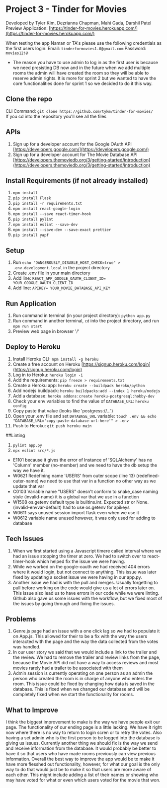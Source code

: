 # Project 3 - Tinder for Movies

Developed by Tyler Kim, Dezrianna Chapman, Mahi Gada, Darshil Patel
Preview Application: [https://tinder-for-movies.herokuapp.com/](https://tinder-for-movies.herokuapp.com/)

When testing the app Naman or TA's please use the following credentials as the first users login:
Email: `tinderformovies1.0@gmail.com`
Password: `movies12!@`

- The reason you have to use admin to log in as the first user is because we need presisting DB now and in the future when we add multiple rooms the admin will have created the room so they will be able to reserve admin rights. It is more for sprint 2 but we wanted to have the core functionalities done for sprint 1 so we decided to do it this way.

## Clone the repo

CLI Command: `git clone https://github.com/tykm/tinder-for-movies/`
<br /> If you cd into the repository you'll see all the files

## APIs

1. Sign up for a developer account for the Google OAuth API [https://developers.google.com/](https://developers.google.com/)
2. Sign up for a developer account for The Movie Database API [https://developers.themoviedb.org/3/getting-started/introduction](https://developers.themoviedb.org/3/getting-started/introduction)

## Install Requirements (if not already installed)

1. `npm install`
2. `pip install Flask`
3. `pip install -r requirements.txt`
4. `npm install react-google-login`
5. `npm install --save react-timer-hook`
6. `pip install pylint`
7. `npm install eslint --save-dev`
8. `npm install --save-dev --save-exact prettier`
9. `pip install yapf`

## Setup

1. Run `echo "DANGEROUSLY_DISABLE_HOST_CHECK=true" > .env.development.local` in the project directory
2. Create .env file in your main directory
3. Add line: `REACT_APP_GOOGLE_OAUTH_CLIENT_ID= YOUR_GOOGLE_OAUTH_CLIENT_ID`
4. Add line: `APIKEY= YOUR_MOVIE_DATABASE_API_KEY`

## Run Application

1. Run command in terminal (in your project directory): `python app.py`
2. Run command in another terminal, `cd` into the project directory, and run `npm run start`
3. Preview web page in browser '/'

## Deploy to Heroku

1. Install Heroku CLI: `npm install -g heroku`
2. Create a free account on Heroku [https://signup.heroku.com/login](https://signup.heroku.com/login)
3. Log in to Heroku: `heroku login -i`
4. Add the requirements: `pip freeze > requirements.txt`
5. Create a Heroku app: `heroku create --buildpack heroku/python`
6. Add nodejs buildpack: `heroku buildpacks:add --index 1 heroku/nodejs`
7. Add a database: `heroku addons:create heroku-postgresql:hobby-dev`
8. Check your env variables to find the value of `DATABASE_URL`: `heroku config`
9. Copy paste that value (looks like 'postgress://...')
10. Open your .env file and set `DATABASE_URL` variable: `touch .env && echo "DATABASE_URL='copy-paste-database-url-here'" > .env`
11. Push to Heroku: `git push heroku main`

##Linting

1. `pylint app.py`
2. `npx eslint src/*.js`

- E1101 because it gives the error of Instance of 'SQLAlchemy' has no 'Column' member (no-member) and we need to have the db setup the way we have it.
- W0621 Redefining name 'USERS' from outer scope (line 13) (redefined-outer-name) we need to use that var in a function no other way as we update that var
- C0103 Variable name "USERS" doesn't conform to snake_case naming style (invalid-name) it is a global var that we use in a function
- W1508 os.getenv default type is builtins.int. Expected str or None. (invalid-envvar-default) had to use os.getenv for apikeys
- W0611 says unused session import flask even when we use it
- W0612 variable name unused however, it was only used for adding to database

## Tech Issues

1. When we first started using a Javascript timere called interval where we had an issue stopping the timer at zero. We had to switch over to react-timer-hook which helped fix the issue we were having.
2. While we worked on the google-oauth we had received 404 errors where it would login, but not connect to anything. This issue was later fixed by updating a socket issue we were having in our app.py.
3. Another issue we had is with the pull and merges. Usually forgetting to pull before working on the code would give us a lot of errors later on. This issue also lead us to have errors in our code while we were linting. Github also gave us some issues with the workflow, but we fixed most of the issues by going through and fixing the issues.

## Problems

1. Genre.js page had an issue with a one click lag so we had to populate it on App.js. This allowed for their to be a fix with the way the users interacted with the page and the way the data collected from the votes was handled.
2. In our user story we said that we would include a link to the trailer and the review. We had to remove the trailer and review links from the page, because the Movie API did not have a way to access reviews and most movies rarely had a trailer to be associated with them
3. Admin session is currently operating on one person as an admin the person who created the room is in charge of anyone who enters the room. This issue could be fixed by changing how data is saved in the database. This is fixed when we changed our database and will be completely fixed when we start the functionality for rooms.

## What to Improve

I think the biggest improvement to make is the way we have people exit our page. The functionality of our ending page is a little lacking. We have it right now where there is no way to return to login scren or to retry the votes. Also having a set admin who is the first person to be logged into the database is giving us issues.
Currently another thing we should fix is the way we send and receive information from the database. It would probably be better to have it so that users who have made rooms previously can view previous information.
Overall the best way to improve the app would be to make it have more flesshed out functionality, however, for what our goal is the only way to do that would just be to make it so that users are more aware of each other.
This might include adding a list of their names or showing who may have voted for what or even which users voted for the movie that won.
